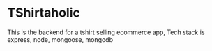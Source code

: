 # TShirtaholic
This is the backend for a tshirt selling ecommerce app, Tech stack is express, node, mongoose, mongodb
